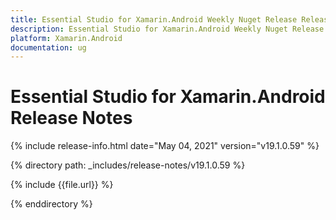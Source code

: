```yaml
---
title: Essential Studio for Xamarin.Android Weekly Nuget Release Release Notes  
description: Essential Studio for Xamarin.Android Weekly Nuget Release Release Notes  
platform: Xamarin.Android
documentation: ug
---
```


# Essential Studio for Xamarin.Android  Release Notes  

{% include release-info.html date="May 04, 2021"  version="v19.1.0.59" %} 


{% directory path: _includes/release-notes/v19.1.0.59
 %}

{% include {{file.url}} %}

{% enddirectory %}